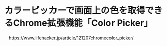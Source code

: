 # カラーピッカーで画面上の色を取得できるChrome拡張機能「Color Picker」
　https://www.lifehacker.jp/article/121207chromecolor_picker/
